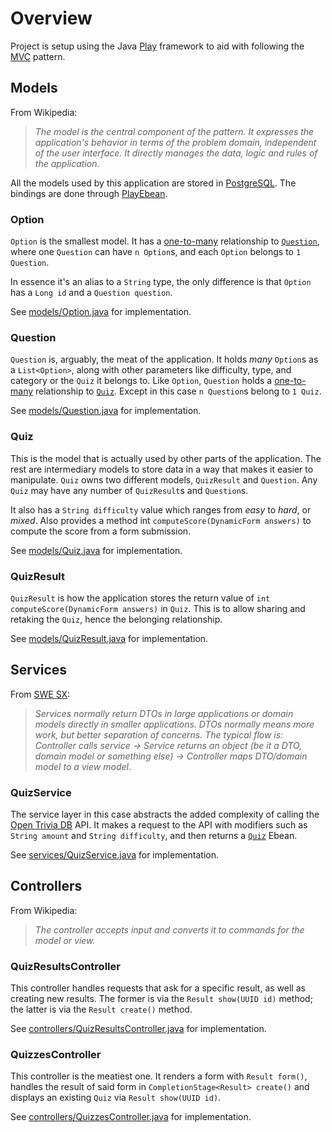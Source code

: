 # Overview

Project is setup using the Java [Play] framework to aid with following the [MVC]
pattern.

## Models

From Wikipedia:

> _The model is the central component of the pattern. It expresses the
> application's behavior in terms of the problem domain, independent of the
> user interface. It directly manages the data, logic and rules of the
> application._

All the models used by this application are stored in [PostgreSQL]. The bindings
are done through [PlayEbean].

### Option

`Option` is the smallest model. It has a [one-to-many] relationship to
[`Question`](#question), where one `Question` can have `n Option`s, and each
`Option` belongs to `1 Question`.

In essence it's an alias to a `String` type, the only difference is that
`Option` has a `Long id` and a `Question question`.

See [models/Option.java] for implementation.

### Question

`Question` is, arguably, the meat of the application. It holds _many_ `Option`s
as a `List<Option>`, along with other parameters like difficulty, type, and
category or the `Quiz` it belongs to. Like `Option`, `Question` holds a
[one-to-many] relationship to  [`Quiz`](#quiz). Except in this case `n
Question`s belong to `1 Quiz`.

See [models/Question.java] for implementation.

### Quiz

This is the model that is actually used by other parts of the application. The
rest are intermediary models to store data in a way that makes it easier to
manipulate. `Quiz` owns two different models, `QuizResult` and `Question`. Any
`Quiz` may have any number of `QuizResult`s and `Question`s.

It also has a `String difficulty` value which ranges from _easy_ to _hard_, or
_mixed_. Also provides a method int `computeScore(DynamicForm answers)` to
compute the score from a form submission.

See [models/Quiz.java] for implementation.

### QuizResult

`QuizResult` is how the application stores the return value of `int
computeScore(DynamicForm answers)` in `Quiz`. This is to allow sharing and
retaking the `Quiz`, hence the belonging relationship.

See [models/QuizResult.java] for implementation.

## Services

From [SWE SX]:

> _Services normally return DTOs in large applications or domain models directly
> in smaller applications. DTOs normally means more work, but better separation
> of concerns. The typical flow is: Controller calls service →
> Service returns an object (be it a DTO, domain model or something else) →
> Controller maps DTO/domain model to a view model_.

### QuizService

The service layer in this case abstracts the added complexity of calling the
[Open Trivia DB] API. It makes a request to the API with modifiers such as
`String amount` and `String difficulty`, and then returns a [`Quiz`](#quiz)
Ebean.

See [services/QuizService.java] for implementation.

## Controllers

From Wikipedia:

> _The controller accepts input and converts it to commands for the model or
> view._

### QuizResultsController

This controller handles requests that ask for a specific result, as well as
creating new results. The former is via the `Result show(UUID id)` method; the
latter is via the `Result create()` method.

See [controllers/QuizResultsController.java] for implementation.

### QuizzesController

This controller is the meatiest one. It renders a form with `Result form()`,
handles the result of said form in `CompletionStage<Result> create()` and
displays an existing `Quiz` via `Result show(UUID id)`.

See [controllers/QuizzesController.java] for implementation.

[Play]: https://playframework.com
[MVC]: https://www.wikiwand.com/en/Model%E2%80%93view%E2%80%93controller
[PostgreSQL]: https://www.postgresql.org/
[PlayEbean]: https://www.playframework.com/documentation/2.5.x/JavaEbean
[one-to-many]: https://www.wikiwand.com/en/One-to-many_(data_model)
[models/Option.java]: https://git.io/vHdem
[models/Question.java]: https://git.io/vHde6
[models/Quiz.java]: https://git.io/vHdvZ
[models/QuizResult.java]: https://git.io/vHdvn
[SWE SX]: https://softwareengineering.stackexchange.com/a/211724
[Open Trivia DB]: https://opentdb.com/
[services/QuizService.java]: https://git.io/vHdkc
[controllers/QuizResultsController.java]: https://git.io/vHdks
[controllers/QuizzesController.java]: https://git.io/vHdkn
